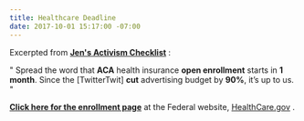 ```yaml
---
title: Healthcare Deadline
date: 2017-10-01 15:17:00 -07:00
---
```


Excerpted from [**Jen's Activism Checklist**](https://jenniferhofmann.com/home/weekly-action-checklist-democrats-independents-republicans-conscience/) :

"   Spread the word that **ACA** health insurance **open enrollment** starts in **1 month**.  Since the [TwitterTwit] **cut** advertising budget by **90%**, it’s up to us.   "

[**Click here for the enrollment page**](https://localhelp.healthcare.gov/#intro) at the Federal website, [HealthCare.gov](https://www.healthcare.gov/) .  

